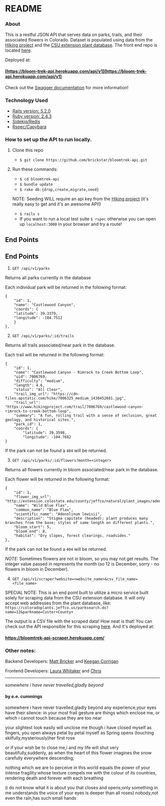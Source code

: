 # README

### About

This is a restful JSON API that serves data on parks, trails, and their associated flowers in Colorado. Dataset is populated using data from the [Hiking project](https://www.hikingproject.com/) and the [CSU extension plant database](https://coloradoplants.jeffco.us/). The front end repo is located [here](https://github.com/laurakwhit/bloom-trek).

Deployed at:

#### [https://bloom-trek-api.herokuapp.com/api/v1](https://bloom-trek-api.herokuapp.com/api/v1)

Check out the [Swagger documentation](https://app.swaggerhub.com/apis-docs/BloomTrek/BloomTrek/1.0.0) for more information!

### Technology Used

* [Rails version: 5.2.0](https://rubyonrails.org/)
* [Ruby version: 2.4.3](https://www.ruby-lang.org/en/)
* [Sidekiq/Redis](https://sidekiq.org/)
* [Rspec/Capybara](http://rspec.info/documentation/)

### How to set up the API to run locally.

1. Clone this repo
    * `$ git clone https://github.com/brickstar/bloomtrek-api.git`

2. Run these commands:
    * `$ cd bloomtrek-api`
    * `$ bundle update`
    * `$ rake db:{drop,create,migrate,seed}`
   
    NOTE: Seeding WILL require an api key from the [Hiking project](https://www.hikingproject.com/data) (it's really easy to get and it's an awesome API!)
    
    * `$ rails s`
    * If you want to run a local test suite `$ rspec` otherwise you can open up `localhost:3000` in your browser and try a route!

 ## End Points

## End Points

1. `GET /api/v1/parks`

Returns all parks currently in the database

Each individual park will be returned in the following format:

```
{
	"id": 1,
	"name": "Castlewood Canyon",
	"coords": {
	"latitude": 39.3379,
	"longitude": -104.7512
	}
},
```

2. `GET /api/v1/parks/:id/trails`

Returns all trails associated/near park in the database.

Each trail will be returned in the following format:

```
{
	"id": 1,
	"name": "Castlewood Canyon - Rimrock to Creek Bottom Loop",
	"uid": 7006769,
	"difficulty": "medium",
	"length": 4.6,
	"status": "All Clear",
	"trail_img_url": "https://cdn-files.apstatic.com/hike/7006325_medium_1438452681.jpg",
	"trail_url": "https://www.hikingproject.com/trail/7006769/castlewood-canyon-rimrock-to-creek-bottom-loop",
	"summary": "A fun, rolling trail with a sense of seclusion, great geology, and historical sites.",
	"park_id": 1,
	"coords": {
		"latitude": 39.3598,
		"longitude": -104.7682
}
```

If the park can not be found a `404` will be returned.

3. `GET /api/v1/parks/:id/flowers?month=<integer>`

Returns all flowers currently in bloom associated/near park in the database.

Each flower will be returned in the following format:

```
{
	"id": 1,
	"flower_img_url": "http://extension.colostate.edu/county/jeffco/natural/plant_images/adenolinum_lewisii_1_378x400.jpg",
	"name": "Wild Blue Flax",
	"common_name": "Blue Flax",
	"scientific_name": "Adenolinum lewisii",
	"description": "Stigma capitate (headed); plant produces many branches from the base; styles of same length on different plants.",
	"bloom_start": 5,
	"bloom_end": 8,
	"habitat": "Dry slopes, forest clearings, roadsides."
},
```

If the park can not be found a `404` will be returned. 

*NOTE:* Sometimes flowers are not in bloom, so you may not get results. The integer value passed in represents the month (so 12 is December, sorry - no flowers in bloom in December).

4. `GET /api/v1/scraper?website=<website_name>&csv_file_name=<file_name>`

SPECIAL NOTE: This is an end point built to utilize a micro service built solely for scraping data from the CSU extension database. It will only accept web addresses from the plant database, like: `https://coloradoplants.jeffco.us/parksearch.do?name=12&parkname=Custer+County+`

The output is a CSV file with the scraped data! How neat is that! You can check out the API responsible for this scraping [here](https://github.com/KeeganCorrigan/bloomtrek_scraper). And it's deployed at: 

#### https://bloomtrek-api-scraper.herokuapp.com/

### Other notes:

Backend Developers: [Matt Bricker](https://github.com/brickstar) and [Keegan Corrigan](https://github.com/keegancorrigan/)

Frontend Developers: [Laura Whitaker](https://github.com/laurakwhit) and [Chris](https://github.com/chrisboylen)

-------

*somewhere i have never travelled,gladly beyond*

#### by e.e. cummings

somewhere i have never travelled,gladly beyond
any experience,your eyes have their silence:
in your most frail gesture are things which enclose me,
or which i cannot touch because they are too near

your slightest look easily will unclose me
though i have closed myself as fingers,
you open always petal by petal myself as Spring opens
(touching skilfully,mysteriously)her first rose

or if your wish be to close me,i and
my life will shut very beautifully,suddenly,
as when the heart of this flower imagines
the snow carefully everywhere descending;

nothing which we are to perceive in this world equals
the power of your intense fragility:whose texture
compels me with the colour of its countries,
rendering death and forever with each breathing

(i do not know what it is about you that closes
and opens;only something in me understands
the voice of your eyes is deeper than all roses)
nobody,not even the rain,has such small hands
